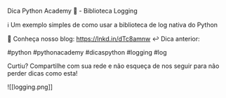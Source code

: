 
Dica Python Academy 🐍 - Biblioteca Logging

ℹ️ Um exemplo simples de como usar a biblioteca de log nativa do Python

🚀 Conheça nosso blog: https://lnkd.in/dTc8amnw
↩️ Dica anterior:  

#python #pythonacademy #dicaspython #logging #log
  
Curtiu? Compartilhe com sua rede e não esqueça de nos seguir para não perder dicas como esta!

![[logging.png]]